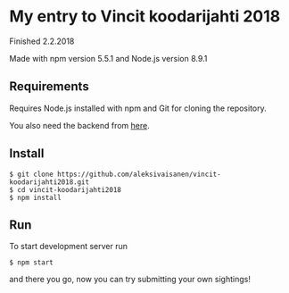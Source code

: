 # My entry to Vincit koodarijahti 2018
Finished 2.2.2018

Made with npm version 5.5.1 and Node.js version 8.9.1

## Requirements
Requires Node.js installed with npm and Git for cloning the repository.

You also need the backend from [here](https://github.com/Vincit/summer-2018/). 

## Install

```
$ git clone https://github.com/aleksivaisanen/vincit-koodarijahti2018.git
$ cd vincit-koodarijahti2018
$ npm install
```

## Run

To start development server run 

```
$ npm start
```

and there you go, now you can try submitting your own sightings!